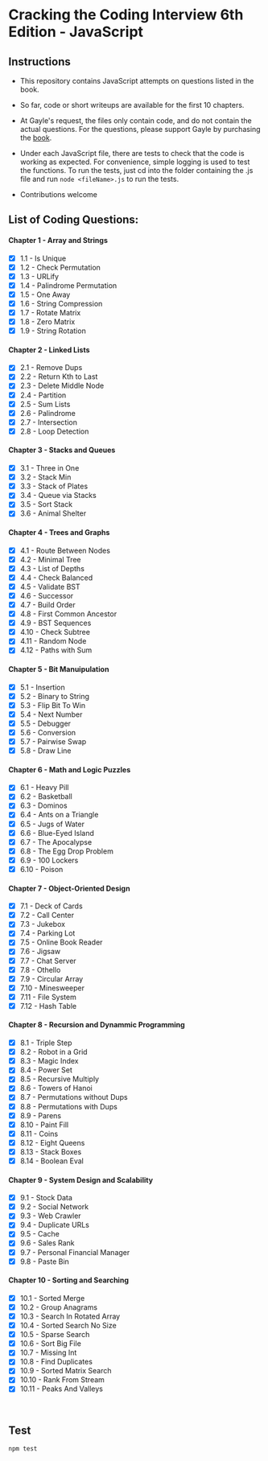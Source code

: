 # Cracking the Coding Interview 6th Edition - JavaScript

## Instructions

- This repository contains JavaScript attempts on questions listed in the book.

- So far, code or short writeups are available for the first 10 chapters.

- At Gayle's request, the files only contain code, and do not contain the actual questions. For the questions, please support Gayle by purchasing the [book](https://www.amazon.com/Cracking-Coding-Interview-Programming-Questions/dp/0984782850).

- Under each JavaScript file, there are tests to check that the code is working as expected. For convenience, simple logging is used to test the functions. To run the tests, just cd into the folder containing the .js file and run `node <fileName>.js` to run the tests.

- Contributions welcome

## List of Coding Questions:

#### Chapter 1 - Array and Strings
- [x] 1.1 - Is Unique
- [x] 1.2 - Check Permutation
- [x] 1.3 - URLify
- [x] 1.4 - Palindrome Permutation
- [x] 1.5 - One Away
- [x] 1.6 - String Compression
- [x] 1.7 - Rotate Matrix
- [x] 1.8 - Zero Matrix
- [x] 1.9 - String Rotation 

#### Chapter 2 - Linked Lists
- [x] 2.1 - Remove Dups
- [x] 2.2 - Return Kth to Last
- [x] 2.3 - Delete Middle Node
- [x] 2.4 - Partition
- [x] 2.5 - Sum Lists
- [x] 2.6 - Palindrome
- [x] 2.7 - Intersection
- [x] 2.8 - Loop Detection

#### Chapter 3 - Stacks and Queues
- [x] 3.1 - Three in One
- [x] 3.2 - Stack Min
- [x] 3.3 - Stack of Plates
- [x] 3.4 - Queue via Stacks
- [x] 3.5 - Sort Stack
- [x] 3.6 - Animal Shelter

#### Chapter 4 - Trees and Graphs
- [x] 4.1 - Route Between Nodes
- [x] 4.2 - Minimal Tree
- [x] 4.3 - List of Depths
- [x] 4.4 - Check Balanced
- [x] 4.5 - Validate BST
- [x] 4.6 - Successor
- [x] 4.7 - Build Order
- [x] 4.8 - First Common Ancestor
- [x] 4.9 - BST Sequences
- [x] 4.10 - Check Subtree
- [x] 4.11 - Random Node
- [x] 4.12 - Paths with Sum

#### Chapter 5 - Bit Manuipulation
- [x] 5.1 - Insertion
- [x] 5.2 - Binary to String
- [x] 5.3 - Flip Bit To Win
- [x] 5.4 - Next Number
- [x] 5.5 - Debugger
- [x] 5.6 - Conversion
- [x] 5.7 - Pairwise Swap
- [x] 5.8 - Draw Line

#### Chapter 6 - Math and Logic Puzzles
- [x] 6.1 - Heavy Pill
- [x] 6.2 - Basketball
- [x] 6.3 - Dominos
- [x] 6.4 - Ants on a Triangle
- [x] 6.5 - Jugs of Water
- [x] 6.6 - Blue-Eyed Island
- [x] 6.7 - The Apocalypse
- [x] 6.8 - The Egg Drop Problem
- [x] 6.9 - 100 Lockers
- [x] 6.10 - Poison

#### Chapter 7 - Object-Oriented Design
- [x] 7.1 - Deck of Cards
- [x] 7.2 - Call Center
- [x] 7.3 - Jukebox
- [x] 7.4 - Parking Lot
- [x] 7.5 - Online Book Reader
- [x] 7.6 - Jigsaw
- [x] 7.7 - Chat Server
- [x] 7.8 - Othello
- [x] 7.9 - Circular Array
- [x] 7.10 - Minesweeper
- [x] 7.11 - File System
- [x] 7.12 - Hash Table

#### Chapter 8 - Recursion and Dynammic Programming
- [x] 8.1 - Triple Step
- [x] 8.2 - Robot in a Grid
- [x] 8.3 - Magic Index
- [x] 8.4 - Power Set
- [x] 8.5 - Recursive Multiply
- [x] 8.6 - Towers of Hanoi
- [x] 8.7 - Permutations without Dups
- [x] 8.8 - Permutations with Dups
- [x] 8.9 - Parens
- [x] 8.10 - Paint Fill
- [x] 8.11 - Coins
- [x] 8.12 - Eight Queens
- [x] 8.13 - Stack Boxes
- [x] 8.14 - Boolean Eval

#### Chapter 9 - System Design and Scalability
- [x] 9.1 - Stock Data
- [x] 9.2 - Social Network
- [x] 9.3 - Web Crawler
- [x] 9.4 - Duplicate URLs
- [x] 9.5 - Cache
- [x] 9.6 - Sales Rank
- [x] 9.7 - Personal Financial Manager
- [x] 9.8 - Paste Bin

#### Chapter 10 - Sorting and Searching
- [x] 10.1 - Sorted Merge
- [x] 10.2 - Group Anagrams
- [x] 10.3 - Search In Rotated Array
- [x] 10.4 - Sorted Search No Size
- [x] 10.5 - Sparse Search
- [x] 10.6 - Sort Big File
- [x] 10.7 - Missing Int
- [x] 10.8 - Find Duplicates
- [x] 10.9 - Sorted Matrix Search
- [x] 10.10 - Rank From Stream
- [x] 10.11 - Peaks And Valleys

<br>

## Test

```sh
npm test
```


